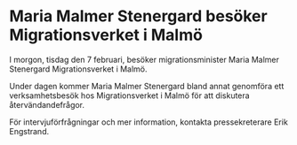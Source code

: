 # Maria Malmer Stenergard besöker Migrationsverket i Malmö

I morgon, tisdag den 7 februari, besöker migrationsminister Maria Malmer Stenergard Migrationsverket i Malmö.

Under dagen kommer Maria Malmer Stenergard bland annat genomföra ett verksamhetsbesök hos Migrationsverket i Malmö för att diskutera återvändandefrågor.

För intervjuförfrågningar och mer information, kontakta pressekreterare Erik Engstrand.
